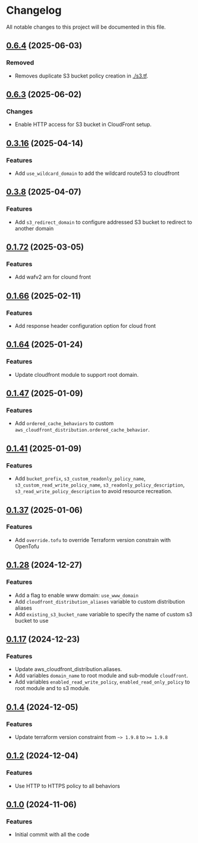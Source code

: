 # Changelog

All notable changes to this project will be documented in this file.

## [0.6.4]() (2025-06-03)

### Removed

* Removes duplicate S3 bucket policy creation in [./s3.tf](./s3.tf).

## [0.6.3]() (2025-06-02)

### Changes

* Enable HTTP access for S3 bucket in CloudFront setup.

## [0.3.16]() (2025-04-14)

### Features

* Add `use_wildcard_domain` to add the wildcard route53 to cloudfront

## [0.3.8]() (2025-04-07)

### Features

* Add `s3_redirect_domain` to configure addressed S3 bucket to redirect to another domain 

## [0.1.72]() (2025-03-05)

### Features

* Add wafv2 arn for clound front

## [0.1.66]() (2025-02-11)

### Features

* Add response header configuration option for cloud front

## [0.1.64]() (2025-01-24)

### Features

* Update cloudfront module to support root domain.


## [0.1.47]() (2025-01-09)

### Features

* Add `ordered_cache_behaviors` to custom `aws_cloudfront_distribution.ordered_cache_behavior`.

## [0.1.41]() (2025-01-09)

### Features

* Add `bucket_prefix`, `s3_custom_readonly_policy_name`, `s3_custom_read_write_policy_name`,
  `s3_readonly_policy_description`, `s3_read_write_policy_description` to avoid resource recreation.

## [0.1.37]() (2025-01-06)

### Features

* Add `override.tofu` to override Terraform version constrain with OpenTofu

## [0.1.28]() (2024-12-27)

### Features

* Add a flag to enable www domain: `use_www_domain`
* Add `cloudfront_distribution_aliases` variable to custom distribution aliases
* Add `existing_s3_bucket_name` variable to specify the name of custom s3 bucket to use

## [0.1.17]() (2024-12-23)

### Features

* Update aws_cloudfront_distribution.aliases.
* Add variables `domain_name` to root module and sub-module `cloudfront`.
* Add variables `enabled_read_write_policy`, `enabled_read_only_policy` to root module and to s3 module.

## [0.1.4]() (2024-12-05)

### Features

* Update terraform version constraint from `~> 1.9.8` to `>= 1.9.8`

## [0.1.2]() (2024-12-04)

### Features

* Use HTTP to HTTPS policy to all behaviors

## [0.1.0]() (2024-11-06)

### Features

* Initial commit with all the code
